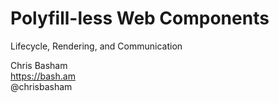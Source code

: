 # Polyfill-less Web Components

Lifecycle, Rendering, and Communication

Chris Basham  
https://bash.am  
@chrisbasham